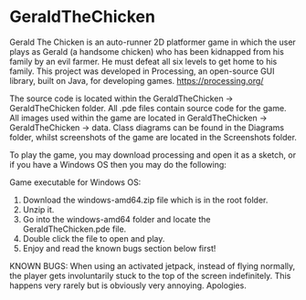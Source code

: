 # GeraldTheChicken
Gerald The Chicken is an auto-runner 2D platformer game in which the user plays as Gerald (a handsome chicken) who has been kidnapped from his family by an evil farmer. He must defeat all six levels to get home to his family. This project was developed in Processing, an open-source GUI library, built on Java, for developing games. https://processing.org/

The source code is located within the GeraldTheChicken -> GeraldTheChicken folder. All .pde files contain source code for the game. All images used within the game are located in GeraldTheChicken -> GeraldTheChicken -> data. Class diagrams can be found in the Diagrams folder, whilst screenshots of the game are located in the Screenshots folder.

To play the game, you may download processing and open it as a sketch, or if you have a Windows OS then you may do the following:

Game executable for Windows OS:

1. Download the windows-amd64.zip file which is in the root folder.
2. Unzip it.
3. Go into the windows-amd64 folder and locate the GeraldTheChicken.pde file.
4. Double click the file to open and play.
5. Enjoy and read the known bugs section below first!

KNOWN BUGS:
When using an activated jetpack, instead of flying normally, the player gets involuntarily stuck to the top of the screen indefinitely. This happens very rarely but is obviously very annoying. Apologies.
